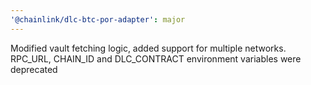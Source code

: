 ```yaml
---
'@chainlink/dlc-btc-por-adapter': major
---
```


Modified vault fetching logic, added support for multiple networks. RPC_URL, CHAIN_ID and DLC_CONTRACT environment variables were deprecated
